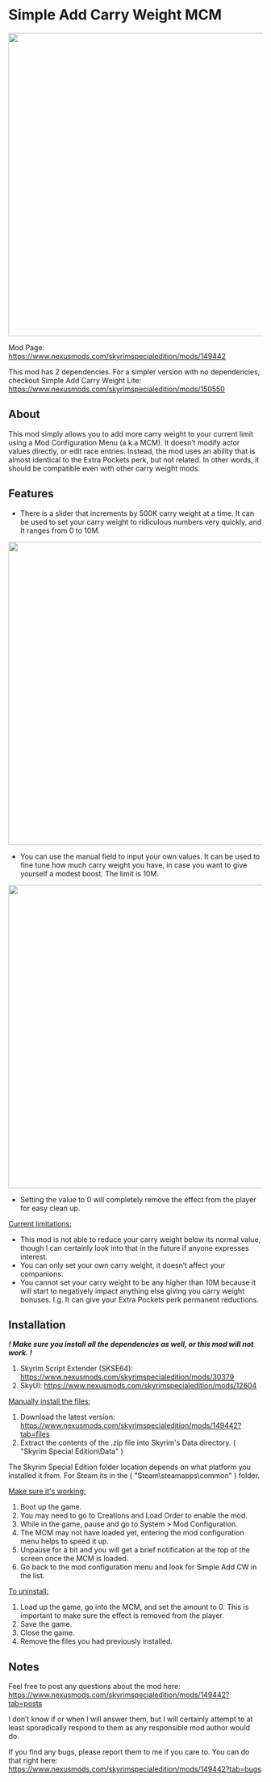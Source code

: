 # Simple Add Carry Weight MCM

<img src="https://staticdelivery.nexusmods.com/mods/1704/images/149442/149442-1746611647-180873838.jpeg" width="600">

Mod Page: https://www.nexusmods.com/skyrimspecialedition/mods/149442

This mod has 2 dependencies. For a simpler version with no dependencies, checkout Simple Add Carry Weight Lite: https://www.nexusmods.com/skyrimspecialedition/mods/150550

## About

This mod simply allows you to add more carry weight to your current limit using a Mod Configuration Menu (a.k.a MCM). It doesn’t modify actor values directly, or edit race entries. Instead, the mod uses an ability that is almost identical to the Extra Pockets perk, but not related. In other words, it should be compatible even with other carry weight mods.

## Features

- There is a slider that increments by 500K carry weight at a time. It can be used to set your carry weight to ridiculous numbers very quickly, and It ranges from 0 to 10M.
<img src="https://staticdelivery.nexusmods.com/mods/1704/images/149442/149442-1746674180-413327596.jpeg" width="600">

- You can use the manual field to input your own values. It can be used to fine tune how much carry weight you have, in case you want to give yourself a modest boost. The limit is 10M.
<img src="https://staticdelivery.nexusmods.com/mods/1704/images/149442/149442-1746674180-2124118414.jpeg" width="600">

- Setting the value to 0 will completely remove the effect from the player for easy clean up.

<ins>Current limitations:</ins>

- This mod is not able to reduce your carry weight below its normal value, though I can certainly look into that in the future if anyone expresses interest.
- You can only set your own carry weight, it doesn’t affect your companions.
- You cannot set your carry weight to be any higher than 10M because it will start to negatively impact anything else giving you carry weight bonuses. I.g. It can give your Extra Pockets perk permanent reductions.

## Installation

***! Make sure you install all the dependencies as well, or this mod will not work. !***

1. Skyrim Script Extender (SKSE64): https://www.nexusmods.com/skyrimspecialedition/mods/30379
2. SkyUI: https://www.nexusmods.com/skyrimspecialedition/mods/12604

<ins>Manually install the files:</ins>

1. Download the latest version: https://www.nexusmods.com/skyrimspecialedition/mods/149442?tab=files
2. Extract the contents of the .zip file into Skyrim's Data directory. ( "Skyrim Special Edition\Data\" )

The Skyrim Special Edition folder location depends on what platform you installed it from. For Steam its in the ( "Steam\steamapps\common\" ) folder.

<ins>Make sure it's working:</ins>

1. Boot up the game.
2. You may need to go to Creations and Load Order to enable the mod.
3. While in the game, pause and go to System > Mod Configuration.
4. The MCM may not have loaded yet, entering the mod configuration menu helps to speed it up.
5. Unpause for a bit and you will get a brief notification at the top of the screen once the MCM is loaded.
6. Go back to the mod configuration menu and look for Simple Add CW in the list.

<ins>To uninstall:</ins>

1. Load up the game, go into the MCM, and set the amount to 0. This is important to make sure the effect is removed from the player.
2. Save the game.
3. Close the game.
4. Remove the files you had previously installed.

## Notes

Feel free to post any questions about the mod here: https://www.nexusmods.com/skyrimspecialedition/mods/149442?tab=posts

I don’t know if or when I will answer them, but I will certainly attempt to at least sporadically respond to them as any responsible mod author would do.

If you find any bugs, please report them to me if you care to. You can do that right here: https://www.nexusmods.com/skyrimspecialedition/mods/149442?tab=bugs
